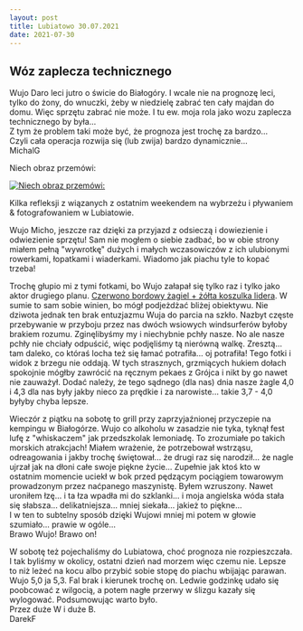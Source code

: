 ```yaml
---
layout: post
title: Lubiatowo 30.07.2021
date: 2021-07-30
---
```


## Wóz zaplecza technicznego  

Wujo Daro leci jutro o świcie do Białogóry. 
I wcale nie na prognozę leci, tylko do żony, do wnuczki, żeby w niedzielę zabrać ten cały majdan do domu. Więc sprzętu zabrać nie może. 
I tu ew. moja rola jako wozu zaplecza technicznego by była...  
Z tym że problem taki może być, że prognoza jest trochę za bardzo...  
Czyli cała operacja rozwija się (lub zwija) bardzo dynamicznie...  
MichalG  

Niech obraz przemówi:  

[![Niech obraz przemówi:](https://naspocie.pl/photorama/gallery/2021-07-30-Lubiatowo/pictures/223774228_2214459018694421_8592850221386590473_n.jpg)](https://naspocie.pl/photorama/gallery/2021-07-30-Lubiatowo/)  

Kilka refleksji z wiązanych z ostatnim weekendem na wybrzeżu i pływaniem & fotografowaniem w Lubiatowie.  

Wujo Micho, jeszcze raz dzięki za przyjazd z odsieczą i dowiezienie i odwiezienie sprzętu! 
Sam nie mogłem o siebie zadbać, bo w obie strony miałem pełną "wywrotkę" dużych i małych wczasowiczów z ich ulubionymi rowerkami, 
łopatkami i wiaderkami. Wiadomo jak piachu tyle to kopać trzeba!  

Trochę głupio mi z tymi fotkami, bo Wujo załapał się tylko raz i tylko jako aktor drugiego planu. 
[Czerwono bordowy żagiel + żółta koszulka lidera](https://naspocie.pl/photorama/gallery/2021-07-30-Lubiatowo/pictures/226318499_2213304332143223_3625864025350865971_n.jpg). 
W sumie to sam sobie winien, bo mógł podjeżdżać bliżej obiektywu. 
Nie dziwota jednak ten brak entuzjazmu Wuja do parcia na szkło. 
Nazbyt częste przebywanie w przyboju przez nas dwóch wsiowych windsurferów byłoby brakiem rozumu. 
Zginęlibyśmy my i niechybnie pchły nasze. No ale nasze pchły nie chciały odpuścić, więc podjęliśmy tą nierówną walkę. 
Zresztą... tam daleko, co któraś locha też się łamać potrafiła... oj potrafiła! 
Tego fotki i widok z brzegu nie oddają. W tych strasznych, 
grzmiących hukiem dołach spokojnie mógłby zawrócić na ręcznym pekaes z Grójca i nikt by go nawet nie zauważył. 
Dodać należy, że tego sądnego (dla nas) dnia nasze żagle 4,0 i 4,3 dla nas były jakby nieco za prędkie i za narowiste... takie 3,7 - 4,0 byłyby chyba lepsze.  

Wieczór z piątku na sobotę to grill przy zaprzyjaźnionej przyczepie na kempingu w Białogórze. 
Wujo co alkoholu w zasadzie nie tyka, tyknął fest lufę z "whiskaczem" jak przedszkolak lemoniadę. 
To zrozumiałe po takich morskich atrakcjach! 
Miałem wrażenie, że potrzebował wstrząsu, odreagowania i jakby trochę świętował... że drugi raz się narodził... że nagle ujrzał jak na dłoni całe swoje piękne życie... 
Zupełnie jak ktoś kto w ostatnim momencie uciekł w bok przed pędzącym pociągiem towarowym prowadzonym przez naćpanego maszynistę. 
Byłem wzruszony. Nawet uroniłem łzę... i ta łza wpadła mi do szklanki... i moja angielska wóda stała się słabsza... delikatniejsza... mniej siekała... jakież to piękne...  
I w ten to subtelny sposób dzięki Wujowi mniej mi potem w głowie szumiało... prawie w ogóle...   
Brawo Wujo! Brawo on!

W sobotę też pojechaliśmy do Lubiatowa, choć prognoza nie rozpieszczała. 
I tak byliśmy w okolicy, ostatni dzień nad morzem więc czemu nie. 
Lepsze to niż leżeć na kocu albo przybić sobie stopę do piachu wbijając parawan. 
Wujo 5,0 ja 5,3. Fal brak i kierunek trochę on. Ledwie godzinkę udało się poobcować z wilgocią, a potem nagłe przerwy w ślizgu kazały się wylogować.
Podsumowując warto było.  
Przez duże W i duże B.  
DarekF  
